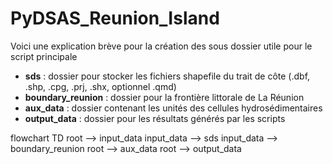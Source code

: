 # PyDSAS_Reunion_Island

Voici une explication brève pour la création des sous dossier utile pour le script principale

- **sds** : dossier pour stocker les fichiers shapefile du trait de côte (.dbf, .shp, .cpg, .prj, .shx, optionnel .qmd)  
- **boundary_reunion** : dossier pour la frontière littorale de La Réunion  
- **aux_data** : dossier contenant les unités des cellules hydrosédimentaires  
- **output_data** : dossier pour les résultats générés par les scripts  

flowchart TD
    root --> input_data
    input_data --> sds
    input_data --> boundary_reunion
    root --> aux_data
    root --> output_data





